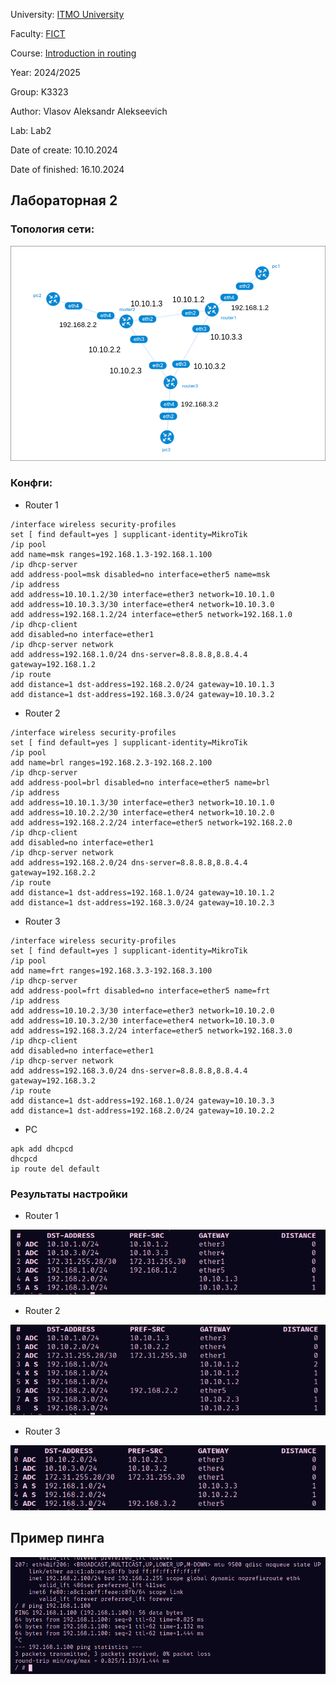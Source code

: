 University: [ITMO University](https://itmo.ru/ru/)

Faculty: [FICT](https://fict.itmo.ru)

Course: [Introduction in routing](https://github.com/itmo-ict-faculty/introduction-in-routing)

Year: 2024/2025

Group: K3323

Author: Vlasov Aleksandr Alekseevich

Lab: Lab2

Date of create: 10.10.2024

Date of finished: 16.10.2024


## Лабораторная 2

### Топология сети:

![](images/top.png)

### Конфги:

- Router 1

```
/interface wireless security-profiles
set [ find default=yes ] supplicant-identity=MikroTik
/ip pool
add name=msk ranges=192.168.1.3-192.168.1.100
/ip dhcp-server
add address-pool=msk disabled=no interface=ether5 name=msk
/ip address
add address=10.10.1.2/30 interface=ether3 network=10.10.1.0
add address=10.10.3.3/30 interface=ether4 network=10.10.3.0
add address=192.168.1.2/24 interface=ether5 network=192.168.1.0
/ip dhcp-client
add disabled=no interface=ether1
/ip dhcp-server network
add address=192.168.1.0/24 dns-server=8.8.8.8,8.8.4.4 gateway=192.168.1.2
/ip route
add distance=1 dst-address=192.168.2.0/24 gateway=10.10.1.3
add distance=1 dst-address=192.168.3.0/24 gateway=10.10.3.2
```

- Router 2

```
/interface wireless security-profiles
set [ find default=yes ] supplicant-identity=MikroTik
/ip pool
add name=brl ranges=192.168.2.3-192.168.2.100
/ip dhcp-server
add address-pool=brl disabled=no interface=ether5 name=brl
/ip address
add address=10.10.1.3/30 interface=ether3 network=10.10.1.0
add address=10.10.2.2/30 interface=ether4 network=10.10.2.0
add address=192.168.2.2/24 interface=ether5 network=192.168.2.0
/ip dhcp-client
add disabled=no interface=ether1
/ip dhcp-server network
add address=192.168.2.0/24 dns-server=8.8.8.8,8.8.4.4 gateway=192.168.2.2
/ip route
add distance=1 dst-address=192.168.1.0/24 gateway=10.10.1.2
add distance=1 dst-address=192.168.3.0/24 gateway=10.10.2.3
```

- Router 3

```
/interface wireless security-profiles
set [ find default=yes ] supplicant-identity=MikroTik
/ip pool
add name=frt ranges=192.168.3.3-192.168.3.100
/ip dhcp-server
add address-pool=frt disabled=no interface=ether5 name=frt
/ip address
add address=10.10.2.3/30 interface=ether3 network=10.10.2.0
add address=10.10.3.2/30 interface=ether4 network=10.10.3.0
add address=192.168.3.2/24 interface=ether5 network=192.168.3.0
/ip dhcp-client
add disabled=no interface=ether1
/ip dhcp-server network
add address=192.168.3.0/24 dns-server=8.8.8.8,8.8.4.4 gateway=192.168.3.2
/ip route
add distance=1 dst-address=192.168.1.0/24 gateway=10.10.3.3
add distance=1 dst-address=192.168.2.0/24 gateway=10.10.2.2
```

- PC

```
apk add dhcpcd
dhcpcd
ip route del default
```

### Результаты настройки

- Router 1

![](images/router1.png)

- Router 2

![](images/router2.png)

- Router 3

![](images/router3.png)

## Пример пинга

![](images/ping.png)
